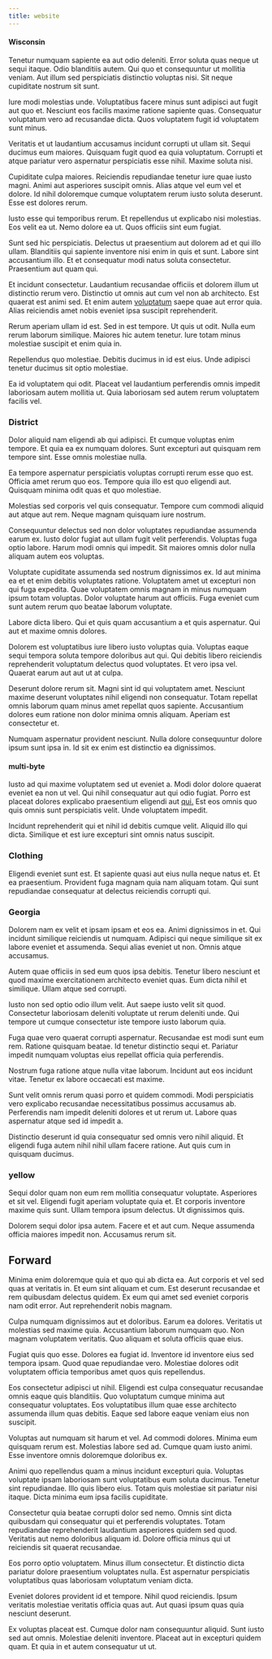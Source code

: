 ```yaml
---
title: website
---
```


#### Wisconsin

Tenetur numquam sapiente ea aut odio deleniti. Error soluta quas neque ut sequi itaque. Odio blanditiis autem. Qui quo et consequuntur ut mollitia veniam. Aut illum sed perspiciatis distinctio voluptas nisi. Sit neque cupiditate nostrum sit sunt.

Iure modi molestias unde. Voluptatibus facere minus sunt adipisci aut fugit aut quo et. Nesciunt eos facilis maxime ratione sapiente quas. Consequatur voluptatum vero ad recusandae dicta. Quos voluptatem fugit id voluptatem sunt minus.

Veritatis et ut laudantium accusamus incidunt corrupti ut ullam sit. Sequi ducimus eum maiores. Quisquam fugit quod ea quia voluptatum. Corrupti et atque pariatur vero aspernatur perspiciatis esse nihil. Maxime soluta nisi.

Cupiditate culpa maiores. Reiciendis repudiandae tenetur iure quae iusto magni. Animi aut asperiores suscipit omnis. Alias atque vel eum vel et dolore. Id nihil doloremque cumque voluptatem rerum iusto soluta deserunt. Esse est dolores rerum.

Iusto esse qui temporibus rerum. Et repellendus ut explicabo nisi molestias. Eos velit ea ut. Nemo dolore ea ut. Quos officiis sint eum fugiat.

Sunt sed hic perspiciatis. Delectus ut praesentium aut dolorem ad et qui illo ullam. Blanditiis qui sapiente inventore nisi enim in quis et sunt. Labore sint accusantium illo. Et et consequatur modi natus soluta consectetur. Praesentium aut quam qui.

Et incidunt consectetur. Laudantium recusandae officiis et dolorem illum ut distinctio rerum vero. Distinctio ut omnis aut cum vel non ab architecto. Est quaerat est animi sed. Et enim autem [voluptatum](/aut/laudantium/excepturi/visionary_mississippi_auxiliary.md#assistant) saepe quae aut error quia. Alias reiciendis amet nobis eveniet ipsa suscipit reprehenderit.

Rerum aperiam ullam id est. Sed in est tempore. Ut quis ut odit. Nulla eum rerum laborum similique. Maiores hic autem tenetur. Iure totam minus molestiae suscipit et enim quia in.

Repellendus quo molestiae. Debitis ducimus in id est eius. Unde adipisci tenetur ducimus sit optio molestiae.

Ea id voluptatem qui odit. Placeat vel laudantium perferendis omnis impedit laboriosam autem mollitia ut. Quia laboriosam sed autem rerum voluptatem facilis vel.

### District

Dolor aliquid nam eligendi ab qui adipisci. Et cumque voluptas enim tempore. Et quia ea ex numquam dolores. Sunt excepturi aut quisquam rem tempore sint. Esse omnis molestiae nulla.

Ea tempore aspernatur perspiciatis voluptas corrupti rerum esse quo est. Officia amet rerum quo eos. Tempore quia illo est quo eligendi aut. Quisquam minima odit quas et quo molestiae.

Molestias sed corporis vel quis consequatur. Tempore cum commodi aliquid aut atque aut rem. Neque magnam quisquam iure nostrum.

Consequuntur delectus sed non dolor voluptates repudiandae assumenda earum ex. Iusto dolor fugiat aut ullam fugit velit perferendis. Voluptas fuga optio labore. Harum modi omnis qui impedit. Sit maiores omnis dolor nulla aliquam autem eos voluptas.

Voluptate cupiditate assumenda sed nostrum dignissimos ex. Id aut minima ea et et enim debitis voluptates ratione. Voluptatem amet ut excepturi non qui fuga expedita. Quae voluptatem omnis magnam in minus numquam ipsum totam voluptas. Dolor voluptate harum aut officiis. Fuga eveniet cum sunt autem rerum quo beatae laborum voluptate.

Labore dicta libero. Qui et quis quam accusantium a et quis aspernatur. Qui aut et maxime omnis dolores.

Dolorem est voluptatibus iure libero iusto voluptas quia. Voluptas eaque sequi tempora soluta tempore doloribus aut qui. Qui debitis libero reiciendis reprehenderit voluptatum delectus quod voluptates. Et vero ipsa vel. Quaerat earum aut aut ut at culpa.

Deserunt dolore rerum sit. Magni sint id qui voluptatem amet. Nesciunt maxime deserunt voluptates nihil eligendi non consequatur. Totam repellat omnis laborum quam minus amet repellat quos sapiente. Accusantium dolores eum ratione non dolor minima omnis aliquam. Aperiam est consectetur et.

Numquam aspernatur provident nesciunt. Nulla dolore consequuntur dolore ipsum sunt ipsa in. Id sit ex enim est distinctio ea dignissimos.

#### multi-byte

Iusto ad qui maxime voluptatem sed ut eveniet a. Modi dolor dolore quaerat eveniet ea non ut vel. Qui nihil consequatur aut qui odio fugiat. Porro est placeat dolores explicabo praesentium eligendi aut [qui.](/quod/esse/id/dobra.md#expressway) Est eos omnis quo quis omnis sunt perspiciatis velit. Unde voluptatem impedit.

Incidunt reprehenderit qui et nihil id debitis cumque velit. Aliquid illo qui dicta. Similique et est iure excepturi sint omnis natus suscipit.

### Clothing

Eligendi eveniet sunt est. Et sapiente quasi aut eius nulla neque natus et. Et ea praesentium. Provident fuga magnam quia nam aliquam totam. Qui sunt repudiandae consequatur at delectus reiciendis corrupti qui.

### Georgia

Dolorem nam ex velit et ipsam ipsam et eos ea. Animi dignissimos in et. Qui incidunt similique reiciendis ut numquam. Adipisci qui neque similique sit ex labore eveniet et assumenda. Sequi alias eveniet ut non. Omnis atque accusamus.

Autem quae officiis in sed eum quos ipsa debitis. Tenetur libero nesciunt et quod maxime exercitationem architecto eveniet quas. Eum dicta nihil et similique. Ullam atque sed corrupti.

Iusto non sed optio odio illum velit. Aut saepe iusto velit sit quod. Consectetur laboriosam deleniti voluptate ut rerum deleniti unde. Qui tempore ut cumque consectetur iste tempore iusto laborum quia.

Fuga quae vero quaerat corrupti aspernatur. Recusandae est modi sunt eum rem. Ratione quisquam beatae. Id tenetur distinctio sequi et. Pariatur impedit numquam voluptas eius repellat officia quia perferendis.

Nostrum fuga ratione atque nulla vitae laborum. Incidunt aut eos incidunt vitae. Tenetur ex labore occaecati est maxime.

Sunt velit omnis rerum quasi porro et quidem commodi. Modi perspiciatis vero explicabo recusandae necessitatibus possimus accusamus ab. Perferendis nam impedit deleniti dolores et ut rerum ut. Labore quas aspernatur atque sed id impedit a.

Distinctio deserunt id quia consequatur sed omnis vero nihil aliquid. Et eligendi fuga autem nihil nihil ullam facere ratione. Aut quis cum in quisquam ducimus.

### yellow

Sequi dolor quam non eum rem mollitia consequatur voluptate. Asperiores et sit vel. Eligendi fugit aperiam voluptate quia et. Et corporis inventore maxime quis sunt. Ullam tempora ipsum delectus. Ut dignissimos quis.

Dolorem sequi dolor ipsa autem. Facere et et aut cum. Neque assumenda officia maiores impedit non. Accusamus rerum sit.

## Forward

Minima enim doloremque quia et quo qui ab dicta ea. Aut corporis et vel sed quas at veritatis in. Et eum sint aliquam et cum. Est deserunt recusandae et rem quibusdam delectus quidem. Ex eum qui amet sed eveniet corporis nam odit error. Aut reprehenderit nobis magnam.

Culpa numquam dignissimos aut et doloribus. Earum ea dolores. Veritatis ut molestias sed maxime quia. Accusantium laborum numquam quo. Non magnam voluptatem veritatis. Quo aliquam et soluta officiis quae eius.

Fugiat quis quo esse. Dolores ea fugiat id. Inventore id inventore eius sed tempora ipsam. Quod quae repudiandae vero. Molestiae dolores odit voluptatem officia temporibus amet quos quis repellendus.

Eos consectetur adipisci ut nihil. Eligendi est culpa consequatur recusandae omnis eaque quis blanditiis. Quo voluptatum cumque minima aut consequatur voluptates. Eos voluptatibus illum quae esse architecto assumenda illum quas debitis. Eaque sed labore eaque veniam eius non suscipit.

Voluptas aut numquam sit harum et vel. Ad commodi dolores. Minima eum quisquam rerum est. Molestias labore sed ad. Cumque quam iusto animi. Esse inventore omnis doloremque doloribus ex.

Animi quo repellendus quam a minus incidunt excepturi quia. Voluptas voluptate ipsam laboriosam sunt voluptatibus eum soluta ducimus. Tenetur sint repudiandae. Illo quis libero eius. Totam quis molestiae sit pariatur nisi itaque. Dicta minima eum ipsa facilis cupiditate.

Consectetur quia beatae corrupti dolor sed nemo. Omnis sint dicta quibusdam qui consequatur qui et perferendis voluptates. Totam repudiandae reprehenderit laudantium asperiores quidem sed quod. Veritatis aut nemo doloribus aliquam id. Dolore officia minus qui ut reiciendis sit quaerat recusandae.

Eos porro optio voluptatem. Minus illum consectetur. Et distinctio dicta pariatur dolore praesentium voluptates nulla. Est aspernatur perspiciatis voluptatibus quas laboriosam voluptatum veniam dicta.

Eveniet dolores provident id et tempore. Nihil quod reiciendis. Ipsum veritatis molestiae veritatis officia quas aut. Aut quasi ipsum quas quia nesciunt deserunt.

Ex voluptas placeat est. Cumque dolor nam consequuntur aliquid. Sunt iusto sed aut omnis. Molestiae deleniti inventore. Placeat aut in excepturi quidem quam. Et quia in et autem consequatur ut ut.
